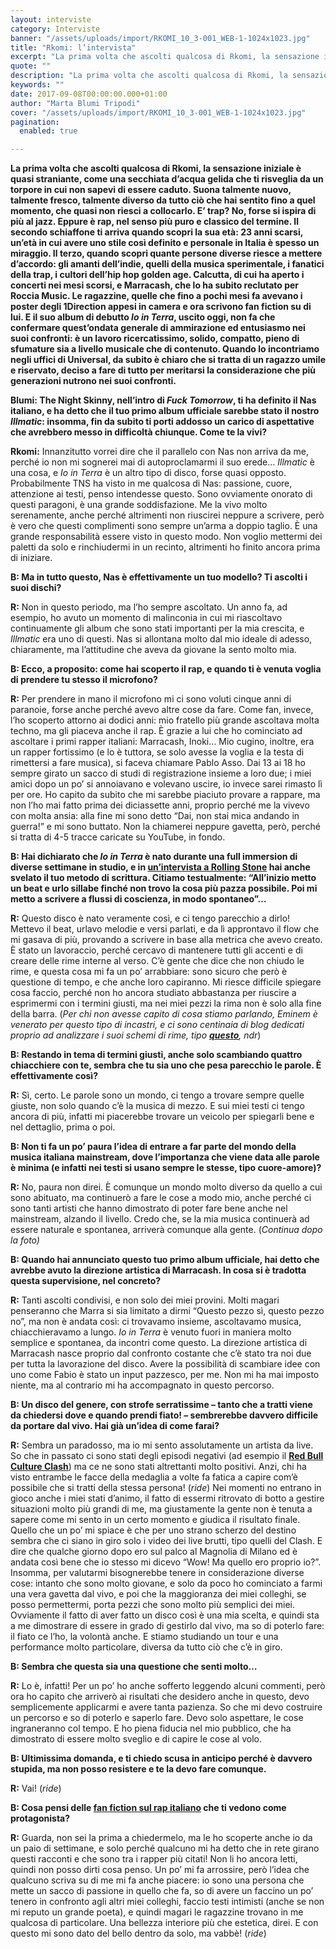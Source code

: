 ```yaml
---
layout: interviste
category: Interviste
banner: "/assets/uploads/import/RKOMI_10_3-001_WEB-1-1024x1023.jpg"
title: "Rkomi: l’intervista"
excerpt: "La prima volta che ascolti qualcosa di Rkomi, la sensazione iniziale è quasi straniante, come una secchiata d’acqua gelida che ti risveglia da un torpore in cui non sapevi di essere caduto. Suona talmente nuovo, talmente fresco, talmente diverso da tutto ciò che hai sentito fino a quel momento, che quasi non riesci a collocarlo.…"
quote: ""
description: "La prima volta che ascolti qualcosa di Rkomi, la sensazione iniziale è quasi straniante, come una secchiata d’acqua gelida che ti risveglia da un torpore in cui non sapevi di essere caduto. Suona talmente nuovo, talmente fresco, talmente diverso da tutto ciò che hai sentito fino a quel momento, che quasi non riesci a collocarlo.…"
keywords: ""
date: 2017-09-08T00:00:00.000+01:00
author: "Marta Blumi Tripodi"
cover: "/assets/uploads/import/RKOMI_10_3-001_WEB-1-1024x1023.jpg"
pagination:
  enabled: true

---
```


**La prima volta che ascolti qualcosa di Rkomi, la sensazione iniziale è quasi straniante, come una secchiata d’acqua gelida che ti risveglia da un torpore in cui non sapevi di essere caduto. Suona talmente nuovo, talmente fresco, talmente diverso da tutto ciò che hai sentito fino a quel momento, che quasi non riesci a collocarlo. E’ trap? No, forse si ispira di più al jazz. Eppure è rap, nel senso più puro e classico del termine. Il secondo schiaffone ti arriva quando scopri la sua età: 23 anni scarsi, un’età in cui avere uno stile così definito e personale in Italia è spesso un miraggio. Il terzo, quando scopri quante persone diverse riesce a mettere d’accordo: gli amanti dell’indie, quelli della musica sperimentale, i fanatici della trap, i cultori dell’hip hop golden age. Calcutta, di cui ha aperto i concerti nei mesi scorsi, e Marracash, che lo ha subito reclutato per Roccia Music. Le ragazzine, quelle che fino a pochi mesi fa avevano i poster degli 1Direction appesi in camera e ora scrivono fan fiction su di lui. E il suo album di debutto _Io in Terra_, uscito oggi, non fa che confermare quest’ondata generale di ammirazione ed entusiasmo nei suoi confronti: è un lavoro ricercatissimo, solido, compatto, pieno di sfumature sia a livello musicale che di contenuto. Quando lo incontriamo negli uffici di Universal, da subito è chiaro che si tratta di un ragazzo umile e riservato, deciso a fare di tutto per meritarsi la considerazione che più generazioni nutrono nei suoi confronti.**

**Blumi: The Night Skinny, nell’intro di _Fuck Tomorrow_, ti ha definito il Nas italiano, e ha detto che il tuo primo album ufficiale sarebbe stato il nostro _Illmatic_: insomma, fin da subito ti porti addosso un carico di aspettative che avrebbero messo in difficoltà chiunque. Come te la vivi?**

**Rkomi:** Innanzitutto vorrei dire che il parallelo con Nas non arriva da me, perché io non mi sognerei mai di autoproclamarmi il suo erede… _Illmatic_ è una cosa, e _Io in Terra_ è un altro tipo di disco, forse quasi opposto. Probabilmente TNS ha visto in me qualcosa di Nas: passione, cuore, attenzione ai testi, penso intendesse questo. Sono ovviamente onorato di questi paragoni, è una grande soddisfazione. Me la vivo molto serenamente, anche perché altrimenti non riuscirei neppure a scrivere, però è vero che questi complimenti sono sempre un’arma a doppio taglio. È una grande responsabilità essere visto in questo modo. Non voglio mettermi dei paletti da solo e rinchiudermi in un recinto, altrimenti ho finito ancora prima di iniziare.

**B: Ma in tutto questo, Nas è effettivamente un tuo modello? Ti ascolti i suoi dischi?**

**R:** Non in questo periodo, ma l’ho sempre ascoltato. Un anno fa, ad esempio, ho avuto un momento di malinconia in cui mi riascoltavo continuamente gli album che sono stati importanti per la mia crescita, e _Illmatic_ era uno di questi. Nas si allontana molto dal mio ideale di adesso, chiaramente, ma l’attitudine che aveva da giovane la sento molto mia.

**B: Ecco, a proposito: come hai scoperto il rap, e quando ti è venuta voglia di prendere tu stesso il microfono?**

**R:** Per prendere in mano il microfono mi ci sono voluti cinque anni di paranoie, forse anche perché avevo altre cose da fare. Come fan, invece, l’ho scoperto attorno ai dodici anni: mio fratello più grande ascoltava molta techno, ma gli piaceva anche il rap. È grazie a lui che ho cominciato ad ascoltare i primi rapper italiani: Marracash, Inoki… Mio cugino, inoltre, era un rapper fortissimo (e lo è tuttora, se solo avesse la voglia e la testa di rimettersi a fare musica), si faceva chiamare Pablo Asso. Dai 13 ai 18 ho sempre girato un sacco di studi di registrazione insieme a loro due; i miei amici dopo un po’ si annoiavano e volevano uscire, io invece sarei rimasto lì per ore. Ho capito da subito che mi sarebbe piaciuto provare a rappare, ma non l’ho mai fatto prima dei diciassette anni, proprio perché me la vivevo con molta ansia: alla fine mi sono detto “Dai, non stai mica andando in guerra!” e mi sono buttato. Non la chiamerei neppure gavetta, però, perché si tratta di 4-5 tracce caricate su YouTube, in fondo.

**B: Hai dichiarato che _Io in Terra_ è nato durante una full immersion di diverse settimane in studio, e in [un’intervista a Rolling Stone](http://www.rollingstone.it/musica/interviste-musica/rkomi-la-strada-sono-io-gli-altri-dicono-cazzate/2017-09-08/) hai anche svelato il tuo metodo di scrittura. Citiamo testualmente: “All’inizio metto un beat e urlo sillabe finché non trovo la cosa più pazza possibile. Poi mi metto a scrivere a flussi di coscienza, in modo spontaneo”…**

**R:** Questo disco è nato veramente così, e ci tengo parecchio a dirlo! Mettevo il beat, urlavo melodie e versi parlati, e da lì approntavo il flow che mi gasava di più, provando a scrivere in base alla metrica che avevo creato. È stato un lavoraccio, perché cercavo di mantenere tutti gli accenti e di creare delle rime interne al verso. C’è gente che dice che non chiudo le rime, e questa cosa mi fa un po’ arrabbiare: sono sicuro che però è questione di tempo, e che anche loro capiranno. Mi riesce difficile spiegare cosa faccio, perché non ho ancora studiato abbastanza per riuscire a esprimermi con i termini giusti, ma nei miei pezzi la rima non è solo alla fine della barra. (_Per chi non avesse capito di cosa stiamo parlando, Eminem è venerato per questo tipo di incastri, e ci sono centinaia di blog dedicati proprio ad analizzare i suoi schemi di rime, tipo [**questo**](http://www.howtorapbook.com/2016/09/eminems-lose-yourself-rhyme-schemes-deconstructed/), ndr_)

**B: Restando in tema di termini giusti, anche solo scambiando quattro chiacchiere con te, sembra che tu sia uno che pesa parecchio le parole. È effettivamente così?**

**R:** Sì, certo. Le parole sono un mondo, ci tengo a trovare sempre quelle giuste, non solo quando c’è la musica di mezzo. E sui miei testi ci tengo ancora di più, infatti mi piacerebbe trovare un veicolo per spiegarli bene e nel dettaglio, prima o poi.

**B: Non ti fa un po’ paura l’idea di entrare a far parte del mondo della musica italiana mainstream, dove l’importanza che viene data alle parole è minima (e infatti nei testi si usano sempre le stesse, tipo cuore-amore)?**

**R:** No, paura non direi. È comunque un mondo molto diverso da quello a cui sono abituato, ma continuerò a fare le cose a modo mio, anche perché ci sono tanti artisti che hanno dimostrato di poter fare bene anche nel mainstream, alzando il livello. Credo che, se la mia musica continuerà ad essere naturale e spontanea, arriverà comunque alla gente. (_Continua dopo la foto)_

**B: Quando hai annunciato questo tuo primo album ufficiale, hai detto che avrebbe avuto la direzione artistica di Marracash. In cosa si è tradotta questa supervisione, nel concreto?**

**R:** Tanti ascolti condivisi, e non solo dei miei provini. Molti magari penseranno che Marra si sia limitato a dirmi “Questo pezzo sì, questo pezzo no”, ma non è andata così: ci trovavamo insieme, ascoltavamo musica, chiacchieravamo a lungo. _Io in Terra_ è venuto fuori in maniera molto semplice e spontanea, da incontri come questo. La direzione artistica di Marracash nasce proprio dal confronto costante che c’è stato tra noi due per tutta la lavorazione del disco. Avere la possibilità di scambiare idee con uno come Fabio è stato un input pazzesco, per me. Non mi ha mai imposto niente, ma al contrario mi ha accompagnato in questo percorso.

**B: Un disco del genere, con strofe serratissime – tanto che a tratti viene da chiedersi dove e quando prendi fiato! – sembrerebbe davvero difficile da portare dal vivo. Hai già un’idea di come farai?**

**R:** Sembra un paradosso, ma io mi sento assolutamente un artista da live. So che in passato ci sono stati degli episodi negativi (ad esempio il [**Red Bull Culture Clash**](https://hotmc.com/fine-dei-giochi-quel-che-restera-del-red-bull-culture-clash-2017/)) ma ce ne sono stati altrettanti molto positivi. Anzi, chi ha visto entrambe le facce della medaglia a volte fa fatica a capire com’è possibile che si tratti della stessa persona! (_ride_) Nei momenti no entrano in gioco anche i miei stati d’animo, il fatto di essermi ritrovato di botto a gestire situazioni molto più grandi di me, ma giustamente la gente non è tenuta a sapere come mi sento in un certo momento e giudica il risultato finale. Quello che un po’ mi spiace è che per uno strano scherzo del destino sembra che ci siano in giro solo i video dei live brutti, tipo quelli del Clash. E dire che qualche giorno dopo ero sul palco al Magnolia di Milano ed è andata così bene che io stesso mi dicevo “Wow! Ma quello ero proprio io?”. Insomma, per valutarmi bisognerebbe tenere in considerazione diverse cose: intanto che sono molto giovane, e solo da poco ho cominciato a farmi una vera gavetta dal vivo, e poi che la maggioranza dei miei colleghi, se posso permettermi, porta pezzi che sono molto più semplici dei miei. Ovviamente il fatto di aver fatto un disco così è una mia scelta, e quindi sta a me dimostrare di essere in grado di gestirlo dal vivo, ma so di poterlo fare: il fiato ce l’ho, la volontà anche. E stiamo studiando un tour e una performance molto particolare, diversa da tutto ciò che c’è in giro.

**B: Sembra che questa sia una questione che senti molto…**

**R:** Lo è, infatti! Per un po’ ho anche sofferto leggendo alcuni commenti, però ora ho capito che arriverò ai risultati che desidero anche in questo, devo semplicemente applicarmi e avere tanta pazienza. So che mi devo costruire un percorso e so di poterlo e saperlo fare. Devo solo aspettare, le cose ingraneranno col tempo. E ho piena fiducia nel mio pubblico, che ha dimostrato di essere molto sveglio e di capire le cose al volo.

**B: Ultimissima domanda, e ti chiedo scusa in anticipo perché è davvero stupida, ma non posso resistere e te la devo fare comunque.**

**R:** Vai! (_ride_)

**B: Cosa pensi delle [fan fiction sul rap italiano](https://noisey.vice.com/it/article/wjjpp4/fan-fiction-rap-italiano) che ti vedono come protagonista?**

**R:** Guarda, non sei la prima a chiedermelo, ma le ho scoperte anche io da un paio di settimane, e solo perché qualcuno mi ha detto che in rete girano questi racconti e che sono tra i rapper più citati! Non li ho ancora letti, quindi non posso dirti cosa penso. Un po’ mi fa arrossire, però l’idea che qualcuno scriva su di me mi fa anche piacere: io sono una persona che mette un sacco di passione in quello che fa, so di avere un faccino un po’ tenero in confronto agli altri miei colleghi, faccio testi intimisti (anche se non mi reputo un grande poeta), e quindi magari le ragazzine trovano in me qualcosa di particolare. Una bellezza interiore più che estetica, direi. E con questo mi sono dato del bello dentro da solo, ma vabbè! (_ride_)